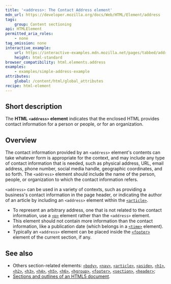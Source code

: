 ```yaml
---
title: '<address>: The Contact Address element'
mdn_url: https://developer.mozilla.org/docs/Web/HTML/Element/address
tags:
    group: Content sectioning
api: HTMLElement
permitted_aria_roles:
    - none
tag_omission: none
interactive_example:
    url: https://interactive-examples.mdn.mozilla.net/pages/tabbed/address.html
    height: html-standard
browser_compatibility: html.elements.address
examples:
    - examples/simple-address-example
attributes:
    global: /content/html/global_attributes
recipe: html-element
---
```


## Short description

The **HTML `<address>` element** indicates that the enclosed HTML
provides contact information for a person or people, or for an
organization.

## Overview

The contact information provided by an `<address>` element\'s contents
can take whatever form is appropriate for the context, and may include
any type of contact information that is needed, such as physical
address, URL, email address, phone number, social media handle,
geographic coordinates, and so forth. The `<address>` element should
include the name of the person, people, or organization to which the
contact information refers.

`<address>` can be used in a variety of contexts, such as providing a
business\'s contact information in the page header, or indicating the
author of an article by including an `<address>` element within the
[`<article>`](/en-US/docs/Web/HTML/Element/article "The HTML <article> element represents a self-contained composition in a document, page, application, or site, which is intended to be independently distributable or reusable (e.g., in syndication). Examples include: a forum post, a magazine or newspaper article, or a blog entry.").

- To represent an arbitrary address, one that is not related to the
  contact information, use a
  [`<p>`](/en-US/docs/Web/HTML/Element/p)
  element rather than the `<address>` element.
- This element should not contain more information than the contact
  information, like a publication date (which belongs in a
  [`<time>`](/en-US/docs/Web/HTML/Element/time)
  element).
- Typically an `<address>` element can be placed inside the
  [`<footer>`](/en-US/docs/Web/HTML/Element/footer)
  element of the current section, if any.

## See also

- Others section-related elements:
  [`<body>`](/en-US/docs/Web/HTML/Element/body),
  [`<nav>`](/en-US/docs/Web/HTML/Element/nav),
  [`<article>`](/en-US/docs/Web/HTML/Element/article),
  [`<aside>`](/en-US/docs/Web/HTML/Element/aside),
  [`<h1>`](/en-US/docs/Web/HTML/Element/h1),
  [`<h2>`](/en-US/docs/Web/HTML/Element/h2),
  [`<h3>`](/en-US/docs/Web/HTML/Element/h3),
  [`<h4>`](/en-US/docs/Web/HTML/Element/h4),
  [`<h5>`](/en-US/docs/Web/HTML/Element/h5),
  [`<h6>`](/en-US/docs/Web/HTML/Element/h6),
  [`<hgroup>`](/en-US/docs/Web/HTML/Element/hgroup),
  [`<footer>`](/en-US/docs/Web/HTML/Element/footer),
  [`<section>`](/en-US/docs/Web/HTML/Element/section),
  [`<header>`](/en-US/docs/Web/HTML/Element/header);
- [Sections and outlines of an HTML5 document](/en-US/docs/Sections_and_Outlines_of_an_HTML5_document).
